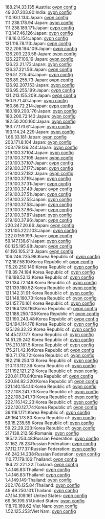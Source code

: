 188.214.33.135:Austria: [ovpn config](vpn/188_214_33_135.ovpn)  
49.207.203.80:India: [ovpn config](vpn/49_207_203_80.ovpn)  
110.93.1.134:Japan: [ovpn config](vpn/110_93_1_134.ovpn)  
111.238.178.94:Japan: [ovpn config](vpn/111_238_178_94.ovpn)  
111.238.189.171:Japan: [ovpn config](vpn/111_238_189_171.ovpn)  
113.147.46.126:Japan: [ovpn config](vpn/113_147_46_126.ovpn)  
118.16.0.154:Japan: [ovpn config](vpn/118_16_0_154.ovpn)  
121.116.78.113:Japan: [ovpn config](vpn/121_116_78_113.ovpn)  
122.208.194.109:Japan: [ovpn config](vpn/122_208_194_109.ovpn)  
126.203.223.58:Japan: [ovpn config](vpn/126_203_223_58.ovpn)  
126.227.106.19:Japan: [ovpn config](vpn/126_227_106_19.ovpn)  
126.22.21.173:Japan: [ovpn config](vpn/126_22_21_173.ovpn)  
126.37.221.56:Japan: [ovpn config](vpn/126_37_221_56.ovpn)  
126.51.225.45:Japan: [ovpn config](vpn/126_51_225_45.ovpn)  
126.89.255.73:Japan: [ovpn config](vpn/126_89_255_73.ovpn)  
126.92.207.153:Japan: [ovpn config](vpn/126_92_207_153.ovpn)  
126.95.255.199:Japan: [ovpn config](vpn/126_95_255_199.ovpn)  
131.213.155.209:Japan: [ovpn config](vpn/131_213_155_209.ovpn)  
150.9.71.40:Japan: [ovpn config](vpn/150_9_71_40.ovpn)  
160.86.72.214:Japan: [ovpn config](vpn/160_86_72_214.ovpn)  
180.199.203.176:Japan: [ovpn config](vpn/180_199_203_176.ovpn)  
180.200.72.143:Japan: [ovpn config](vpn/180_200_72_143.ovpn)  
182.50.200.160:Japan: [ovpn config](vpn/182_50_200_160.ovpn)  
183.77.170.61:Japan: [ovpn config](vpn/183_77_170_61.ovpn)  
193.114.24.229:Japan: [ovpn config](vpn/193_114_24_229.ovpn)  
1.66.33.181:Japan: [ovpn config](vpn/1_66_33_181.ovpn)  
203.171.8.104:Japan: [ovpn config](vpn/203_171_8_104.ovpn)  
203.179.136.244:Japan: [ovpn config](vpn/203_179_136_244.ovpn)  
219.100.37.104:Japan: [ovpn config](vpn/219_100_37_104.ovpn)  
219.100.37.105:Japan: [ovpn config](vpn/219_100_37_105.ovpn)  
219.100.37.107:Japan: [ovpn config](vpn/219_100_37_107.ovpn)  
219.100.37.177:Japan: [ovpn config](vpn/219_100_37_177.ovpn)  
219.100.37.182:Japan: [ovpn config](vpn/219_100_37_182.ovpn)  
219.100.37.19:Japan: [ovpn config](vpn/219_100_37_19.ovpn)  
219.100.37.31:Japan: [ovpn config](vpn/219_100_37_31.ovpn)  
219.100.37.49:Japan: [ovpn config](vpn/219_100_37_49.ovpn)  
219.100.37.51:Japan: [ovpn config](vpn/219_100_37_51.ovpn)  
219.100.37.55:Japan: [ovpn config](vpn/219_100_37_55.ovpn)  
219.100.37.58:Japan: [ovpn config](vpn/219_100_37_58.ovpn)  
219.100.37.86:Japan: [ovpn config](vpn/219_100_37_86.ovpn)  
219.100.37.87:Japan: [ovpn config](vpn/219_100_37_87.ovpn)  
219.100.37.96:Japan: [ovpn config](vpn/219_100_37_96.ovpn)  
220.247.20.66:Japan: [ovpn config](vpn/220_247_20_66.ovpn)  
221.105.222.103:Japan: [ovpn config](vpn/221_105_222_103.ovpn)  
222.0.159.199:Japan: [ovpn config](vpn/222_0_159_199.ovpn)  
59.147.136.61:Japan: [ovpn config](vpn/59_147_136_61.ovpn)  
60.125.195.98:Japan: [ovpn config](vpn/60_125_195_98.ovpn)  
61.193.105.213:Japan: [ovpn config](vpn/61_193_105_213.ovpn)  
106.246.235.98:Korea Republic of: [ovpn config](vpn/106_246_235_98.ovpn)  
112.187.58.10:Korea Republic of: [ovpn config](vpn/112_187_58_10.ovpn)  
115.20.250.149:Korea Republic of: [ovpn config](vpn/115_20_250_149.ovpn)  
118.39.74.184:Korea Republic of: [ovpn config](vpn/118_39_74_184.ovpn)  
119.198.52.13:Korea Republic of: [ovpn config](vpn/119_198_52_13.ovpn)  
121.134.72.146:Korea Republic of: [ovpn config](vpn/121_134_72_146.ovpn)  
121.139.180.52:Korea Republic of: [ovpn config](vpn/121_139_180_52.ovpn)  
121.142.31.91:Korea Republic of: [ovpn config](vpn/121_142_31_91.ovpn)  
121.148.160.73:Korea Republic of: [ovpn config](vpn/121_148_160_73.ovpn)  
121.157.70.161:Korea Republic of: [ovpn config](vpn/121_157_70_161.ovpn)  
121.164.128.116:Korea Republic of: [ovpn config](vpn/121_164_128_116.ovpn)  
121.188.250.108:Korea Republic of: [ovpn config](vpn/121_188_250_108.ovpn)  
121.190.243.48:Korea Republic of: [ovpn config](vpn/121_190_243_48.ovpn)  
124.194.114.178:Korea Republic of: [ovpn config](vpn/124_194_114_178.ovpn)  
125.128.32.22:Korea Republic of: [ovpn config](vpn/125_128_32_22.ovpn)  
14.45.127.177:Korea Republic of: [ovpn config](vpn/14_45_127_177.ovpn)  
14.51.29.242:Korea Republic of: [ovpn config](vpn/14_51_29_242.ovpn)  
175.210.181.5:Korea Republic of: [ovpn config](vpn/175_210_181_5.ovpn)  
175.211.42.16:Korea Republic of: [ovpn config](vpn/175_211_42_16.ovpn)  
180.71.178.72:Korea Republic of: [ovpn config](vpn/180_71_178_72.ovpn)  
182.218.253.13:Korea Republic of: [ovpn config](vpn/182_218_253_13.ovpn)  
210.113.112.36:Korea Republic of: [ovpn config](vpn/210_113_112_36.ovpn)  
211.192.121.212:Korea Republic of: [ovpn config](vpn/211_192_121_212.ovpn)  
220.81.170.8:Korea Republic of: [ovpn config](vpn/220_81_170_8.ovpn)  
220.84.82.220:Korea Republic of: [ovpn config](vpn/220_84_82_220.ovpn)  
221.140.154.14:Korea Republic of: [ovpn config](vpn/221_140_154_14.ovpn)  
222.108.241.73:Korea Republic of: [ovpn config](vpn/222_108_241_73.ovpn)  
222.108.241.73:Korea Republic of: [ovpn config](vpn/222_108_241_73.ovpn)  
222.116.142.23:Korea Republic of: [ovpn config](vpn/222_116_142_23.ovpn)  
222.120.127.74:Korea Republic of: [ovpn config](vpn/222_120_127_74.ovpn)  
39.119.1.171:Korea Republic of: [ovpn config](vpn/39_119_1_171.ovpn)  
49.164.173.80:Korea Republic of: [ovpn config](vpn/49_164_173_80.ovpn)  
59.15.235.55:Korea Republic of: [ovpn config](vpn/59_15_235_55.ovpn)  
59.22.29.223:Korea Republic of: [ovpn config](vpn/59_22_29_223.ovpn)  
217.138.212.58:Romania: [ovpn config](vpn/217_138_212_58.ovpn)  
185.12.253.48:Russian Federation: [ovpn config](vpn/185_12_253_48.ovpn)  
31.162.78.23:Russian Federation: [ovpn config](vpn/31_162_78_23.ovpn)  
37.112.177.37:Russian Federation: [ovpn config](vpn/37_112_177_37.ovpn)  
46.242.14.238:Russian Federation: [ovpn config](vpn/46_242_14_238.ovpn)  
110.77.179.106:Thailand: [ovpn config](vpn/110_77_179_106.ovpn)  
184.22.221.22:Thailand: [ovpn config](vpn/184_22_221_22.ovpn)  
1.4.146.83:Thailand: [ovpn config](vpn/1_4_146_83.ovpn)  
1.4.146.83:Thailand: [ovpn config](vpn/1_4_146_83.ovpn)  
1.4.149.149:Thailand: [ovpn config](vpn/1_4_149_149.ovpn)  
202.176.125.84:Thailand: [ovpn config](vpn/202_176_125_84.ovpn)  
49.49.250.101:Thailand: [ovpn config](vpn/49_49_250_101.ovpn)  
47.154.109.161:United States: [ovpn config](vpn/47_154_109_161.ovpn)  
69.36.199.51:United States: [ovpn config](vpn/69_36_199_51.ovpn)  
118.70.169.62:Viet Nam: [ovpn config](vpn/118_70_169_62.ovpn)  
1.52.125.253:Viet Nam: [ovpn config](vpn/1_52_125_253.ovpn)  
